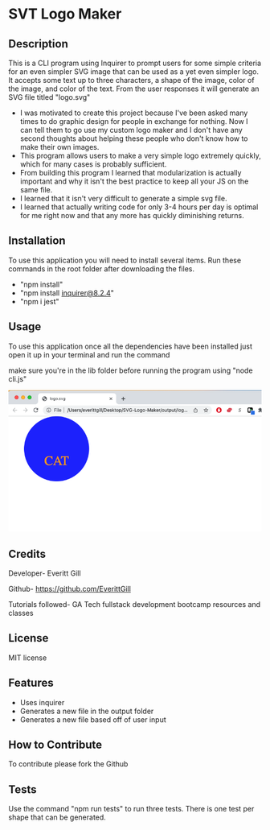 # SVT Logo Maker

## Description

This is a CLI program using Inquirer to prompt users for some simple criteria for an even simpler SVG image that can be used as a yet even simpler logo. It accepts some text up to three characters, a shape of the image, color of the image, and color of the text. From the user responses it will generate an SVG file titled "logo.svg"

- I was motivated to create this project because I've been asked many times to do graphic design for people in exchange for nothing. Now I can tell them to go use my custom logo maker and I don't have any second thoughts about helping these people who don't know how to make their own images. 
- This program allows users to make a very simple logo extremely quickly, which for many cases is probably sufficient. 
- From building this program I learned that modularization is actually important and why it isn't the best practice to keep all your JS on the same file. 
- I learned that it isn't very difficult to generate a simple svg file.
- I learned that actually writing code for only 3-4 hours per day is optimal for me right now and that any more has quickly diminishing returns. 


## Installation

To use this application you will need to install several items. Run these commands in the root folder after downloading the files.

- "npm install"
- "npm install inquirer@8.2.4"
- "npm i jest"



## Usage

To use this application once all the dependencies have been installed just open it up in your terminal and run the command 

make sure you're in the lib folder before running the program using "node cli.js"


    
![example logo](images/finished-product.png)


## Credits

Developer- Everitt Gill

Github- https://github.com/EverittGill

Tutorials followed- GA Tech fullstack development bootcamp resources and classes

## License

MIT license 

## Features

- Uses inquirer
- Generates a new file in the output folder
- Generates a new file based off of user input

## How to Contribute

To contribute please fork the Github


## Tests

Use the command "npm run tests" to run three tests. There is one test per shape that can be generated. 